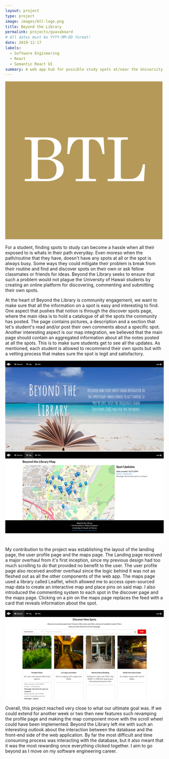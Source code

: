 ```yaml
---
layout: project
type: project
image: images/btl-logo.png
title: Beyond the Library
permalink: projects/guavaboard
# All dates must be YYYY-MM-DD format!
date: 2019-12-17
labels:
  - Software Engineering
  - React
  - Semantic React UI
summary: A web app hub for possible study spots at/near the University of Hawaii at Manoa
---
```

<img class="ui medium right floated rounded image" src="../images/btl-logo.png" alt="Beyond the Library Logo">

For a student, finding spots to study can become a hassle when all their exposed to is whats in their path everyday. Even moreso when the path/routine that they have, doesn't have any spots at all or the spot is always busy. Some ways they could mitigate their problem is break from their routine and find and discover spots on their own or ask fellow classmates or friends for ideas. Beyond the Library seeks to ensure that such a problem would not plague the University of Hawaii students by creating an online platform for discovering, commenting and submitting their own spots. 

At the heart of Beyond the Library is community engagement, we want to make sure that all the information on a spot is easy and interesting to find. One aspect that pushes that notion is through the discover spots page, where the main idea is to hold a catalogue of all the spots the community has posted. The page contains pictures, a description and a section that let's student's read and/or post their own comments about a specific spot. Another interesting aspect is our map integration, we believed that the main page should contain an aggregated information about all the notes posted at all the spots. This is to make sure students get to see all the updates. As mentioned, each student is allowed to recommend their own spots but with a vetting process that makes sure the spot is legit and satisfactory. 

<img class="ui medium right rounded image" src="../images/beyondhomepage.png" alt="Picture of the homepage">
<img class="ui medium right floated rounded image" src="../images/mapspage.png" alt="Picture of the maps page">

My contribution to the project was establishing the layout of the landing page, the user profile page and the maps page. The Landing page received a major overhaul from it's first inception, since my previous design had too much scrolling to do that provided no benefit to the user. The user profile page also received another overhaul since the logic behind it was not as fleshed out as all the other components of the web app. The maps page used a library called Leaflet, which allowed me to access open-sourced map data to create an interactive map and place pins on said map. I also introduced the commenting system to each spot in the discover page and the maps page. Clicking on a pin on the maps page replaces the feed with a card that reveals information about the spot.

<img class="ui medium right floated rounded image" src="../images/discoverpage.png" alt="Discover Page">

Overall, this project reached very close to what our ultimate goal was. If we could extend for another week or two then new features such revamping the profile page and making the map component move with the scroll wheel could have been implemented. Beyond the Library left me with such an interesting outlook about the interaction between the database and the front-end side of the web application. By far the most difficult and time consuming process was interacting with the database, but it also meant that it was the most rewarding once everything clicked together. I aim to go beyond as I move on my software engineering career. 
